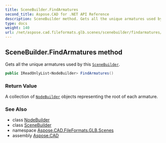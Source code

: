 ```yaml
---
title: SceneBuilder.FindArmatures
second_title: Aspose.CAD for .NET API Reference
description: SceneBuilder method. Gets all the unique armatures used by this SceneBuilder
type: docs
weight: 140
url: /net/aspose.cad.fileformats.glb.scenes/scenebuilder/findarmatures/
---
```

## SceneBuilder.FindArmatures method

Gets all the unique armatures used by this [`SceneBuilder`](../).

```csharp
public IReadOnlyList<NodeBuilder> FindArmatures()
```

### Return Value

A collection of [`NodeBuilder`](../../nodebuilder/) objects representing the root of each armature.

### See Also

* class [NodeBuilder](../../nodebuilder/)
* class [SceneBuilder](../)
* namespace [Aspose.CAD.FileFormats.GLB.Scenes](../../../aspose.cad.fileformats.glb.scenes/)
* assembly [Aspose.CAD](../../../)


